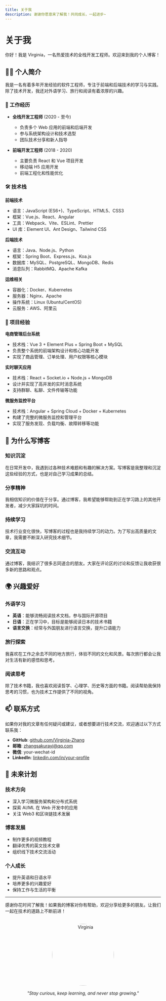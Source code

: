 ```yaml
---
title: 关于我
description: 谢谢你愿意来了解我！共同成长，一起进步~
---
```


# 关于我

你好！我是 Virginia，一名热爱技术的全栈开发工程师。欢迎来到我的个人博客！

## 🙋‍♀️ 个人简介

我是一名有着多年开发经验的软件工程师，专注于前端和后端技术的学习与实践。除了技术开发，我还对外语学习、旅行和阅读有着浓厚的兴趣。

### 💼 工作经历

- **全栈开发工程师** (2020 - 至今)

  - 负责多个 Web 应用的前端和后端开发
  - 参与系统架构设计和技术选型
  - 团队技术分享和新人指导

- **前端开发工程师** (2018 - 2020)
  - 主要负责 React 和 Vue 项目开发
  - 移动端 H5 应用开发
  - 前端工程化和性能优化

### 🛠️ 技术栈

**前端技术**

- 语言：JavaScript (ES6+)、TypeScript、HTML5、CSS3
- 框架：Vue.js、React、Angular
- 工具：Webpack、Vite、ESLint、Prettier
- UI 库：Element UI、Ant Design、Tailwind CSS

**后端技术**

- 语言：Java、Node.js、Python
- 框架：Spring Boot、Express.js、Koa.js
- 数据库：MySQL、PostgreSQL、MongoDB、Redis
- 消息队列：RabbitMQ、Apache Kafka

**运维相关**

- 容器化：Docker、Kubernetes
- 服务器：Nginx、Apache
- 操作系统：Linux (Ubuntu/CentOS)
- 云服务：AWS、阿里云

### 🌟 项目经验

**电商管理后台系统**

- 技术栈：Vue 3 + Element Plus + Spring Boot + MySQL
- 负责整个系统的前端架构设计和核心功能开发
- 实现了商品管理、订单处理、用户权限等核心模块

**实时聊天应用**

- 技术栈：React + Socket.io + Node.js + MongoDB
- 设计并实现了高并发的实时消息系统
- 支持群聊、私聊、文件传输等功能

**微服务监控平台**

- 技术栈：Angular + Spring Cloud + Docker + Kubernetes
- 构建了完整的微服务监控和管理平台
- 实现了服务发现、负载均衡、故障转移等功能

## 📝 为什么写博客

### 知识沉淀

在日常开发中，我遇到过各种技术难题和有趣的解决方案。写博客是我整理和沉淀这些经验的方式，也是对自己学习成果的总结。

### 分享精神

我相信知识的价值在于分享。通过博客，我希望能够帮助到正在学习路上的其他开发者，减少大家踩坑的时间。

### 持续学习

技术行业变化很快，写博客的过程也是我持续学习的动力。为了写出高质量的文章，我需要不断深入研究技术细节。

### 交流互动

通过博客，我结识了很多志同道合的朋友。大家在评论区的讨论和反馈让我收获很多新的思路和观点。

## 🌍 兴趣爱好

### 外语学习

- **英语**：能够流畅阅读技术文档，参与国际开源项目
- **日语**：正在学习中，目标是能够阅读日本的技术书籍
- **语言交换**：经常与外国朋友进行语言交换，提升口语能力

### 旅行探索

我喜欢在工作之余去不同的地方旅行，体验不同的文化和风景。每次旅行都会让我对生活有新的感悟和思考。

### 阅读思考

除了技术书籍，我也喜欢阅读哲学、心理学、历史等方面的书籍。阅读帮助我保持思考的习惯，也为技术工作提供了不同的视角。

## 📫 联系方式

如果你对我的文章有任何疑问或建议，或者想要进行技术交流，欢迎通过以下方式联系我：

- **GitHub**: [github.com/Virginia-Zhang](https://github.com/Virginia-Zhang)
- **邮箱**: zhangsakurayi@qq.com
- **微信**: your-wechat-id
- **LinkedIn**: [linkedin.com/in/your-profile](https://linkedin.com/in/your-profile)

## 🎯 未来计划

### 技术方向

- 深入学习微服务架构和分布式系统
- 探索 AI/ML 在 Web 开发中的应用
- 关注 Web3 和区块链技术发展

### 博客发展

- 制作更多的视频教程
- 翻译优秀的英文技术文章
- 组织线下技术交流活动

### 个人成长

- 提升英语和日语水平
- 培养更多的兴趣爱好
- 保持工作与生活的平衡

---

感谢你花时间了解我！如果我的博客对你有帮助，欢迎分享给更多的朋友。让我们一起在技术的道路上不断前进！

<div style="text-align: center; margin-top: 2rem;">
  <img src="/images/profile.jpg" alt="Virginia" style="width: 200px; height: 200px; border-radius: 50%; object-fit: cover;">
  <p style="margin-top: 1rem; font-style: italic; color: var(--vp-c-text-2);">
    "Stay curious, keep learning, and never stop growing."
  </p>
</div>
